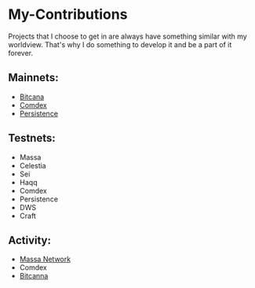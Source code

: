 # My-Contributions
Projects that I choose to get in are always have something similar with my worldview. That's why I do something to develop it and be a part of it forever.
## Mainnets:
- [Bitcana](https://www.mintscan.io/bitcanna/validators/bcnavaloper14h2x997gt54v7akrxdfakd33x9yxa5kh9t0r9a)
- [Comdex](https://www.mintscan.io/comdex/validators/comdexvaloper1czs368jkxgwflufajtvr0lhg6660aeplz9s5qn)
- [Persistence](https://www.mintscan.io/persistence/validators/persistencevaloper12h04lmculrelc2jeqhfd87688jsn8edflk5t5q)

## Testnets:
- Massa
- Celestia
- Sei
- Haqq
- Comdex
- Persistence
- DWS
- Craft

## Activity:
- [Massa Network](https://github.com/ParanormalBrothers/My-Contributions/blob/main/massa.md)
- Comdex
- [Bitcanna](https://github.com/ParanormalBrothers/My-Contributions/blob/main/bitcanna.md)
